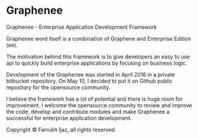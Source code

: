 # Graphenee
Graphenee - Enterprise Application Development Framework

Graphenee word itself is a combination of Graphene and Enterprise Edition (ee).

The motivation behind this framework is to give developers an easy to use api to quickly build enterprise applications by focusing on business logic.

Development of the Graphenee was started in April 2016 in a private bitbucket repository. On May 10, I decided to put it on Github public repository for the opensource community.

I believe the framework has a lot of polential and there is huge room for improvement. I welcome the opensource community to review and improve the code, develop and contribute modules and make Graphenee a successful for enterprise application development.

Copyright &copy; Farrukh Ijaz, all rights reserved.
